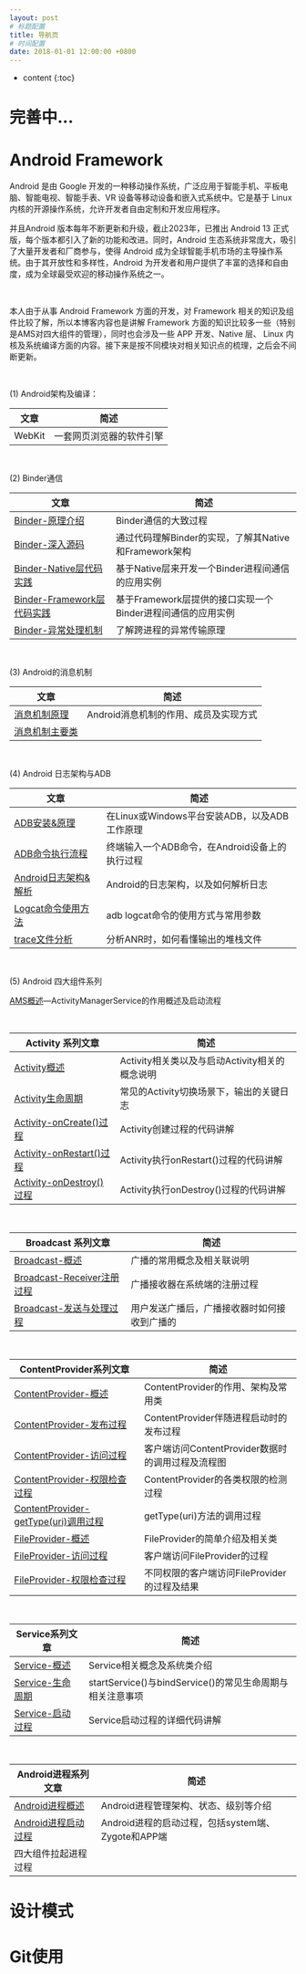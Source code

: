 ```yaml
---
layout: post
# 标题配置
title: 导航页
# 时间配置
date: 2018-01-01 12:00:00 +0800
---
```


* content
{:toc}
# 完善中...

# Android Framework

Android 是由 Google 开发的一种移动操作系统，广泛应用于智能手机、平板电脑、智能电视、智能手表、VR 设备等移动设备和嵌入式系统中。它是基于 Linux 内核的开源操作系统，允许开发者自由定制和开发应用程序。

并且Android 版本每年不断更新和升级，截止2023年，已推出 Android 13 正式版，每个版本都引入了新的功能和改进。同时，Android 生态系统非常庞大，吸引了大量开发者和厂商参与，使得 Android 成为全球智能手机市场的主导操作系统。由于其开放性和多样性，Android 为开发者和用户提供了丰富的选择和自由度，成为全球最受欢迎的移动操作系统之一。

<br/>

本人由于从事 Android Framework 方面的开发，对 Framework 相关的知识及组件比较了解，所以本博客内容也是讲解 Framework 方面的知识比较多一些（特别是AMS对四大组件的管理），同时也会涉及一些 APP 开发、Native 层、 Linux 内核及系统编译方面的内容。接下来是按不同模块对相关知识点的梳理，之后会不间断更新。

<br/>

(1) Android架构及编译：

| 文章 | 简述 |
| --- | --- |
| WebKit | 一套网页浏览器的软件引擎 |

<br/>

(2) Binder通信

| 文章 | 简述 |
| ------------------------------------------------------------ | ---- |
| [Binder-原理介绍](https://www.weilin.space/2022/07/Binder-原理介绍/) | Binder通信的大致过程 |
| [Binder-深入源码](https://www.weilin.space/2022/07/Binder-深入源码/) | 通过代码理解Binder的实现，了解其Native和Framework架构 |
| [Binder-Native层代码实践](https://www.weilin.space/2022/07/Binder-Native层代码实践/) | 基于Native层来开发一个Binder进程间通信的应用实例 |
| [Binder-Framework层代码实践](https://www.weilin.space/2022/07/Binder-Framework层代码实践/) | 基于Framework层提供的接口实现一个Binder进程间通信的应用实例 |
| [Binder-异常处理机制](https://www.weilin.space/2022/07/Binder-异常处理机制/) | 了解跨进程的异常传输原理 |

<br/>

(3) Android的消息机制

| 文章 | 简述 |
| --- | --- |
| [消息机制原理](http://127.0.0.1:4000/2021/11/消息机制原理/) | Android消息机制的作用、成员及实现方式 |
| [消息机制主要类](http://127.0.0.1:4000/2021/11/消息机制主要类/) |  |

<br/>

(4) Android 日志架构与ADB

| 文章 | 简述 |
| --- | --- |
| [ADB安装&原理](https://www.weilin.space/2022/05/ADB安装&原理/) | 在Linux或Windows平台安装ADB，以及ADB工作原理   |
| [ADB命令执行流程](https://www.weilin.space/2022/05/ADB命令执行流程/) | 终端输入一个ADB命令，在Android设备上的执行过程 |
| [Android日志架构&解析](https://www.weilin.space/2022/05/Android日志架构&解析/) | Android的日志架构，以及如何解析日志            |
| [Logcat命令使用方法](https://www.weilin.space/2022/05/Logcat命令使用方法/) | adb logcat命令的使用方式与常用参数             |
| [trace文件分析](https://www.weilin.space/2022/05/trace文件分析/) | 分析ANR时，如何看懂输出的堆栈文件              |

<br/>

(5) Android 四大组件系列

[AMS概述](https://www.weilin.space/2022/08/AMS概述/)—ActivityManagerService的作用概述及启动流程

<br/>

| Activity 系列文章 | 简述 |
| --- | --- |
| [Activity概述](https://www.weilin.space/2022/08/Activity概述/) | Activity相关类以及与启动Activity相关的概念说明 |
| [Activity生命周期](https://www.weilin.space/2022/08/Activity生命周期/) | 常见的Activity切换场景下，输出的关键日志       |
| [Activity-onCreate()过程](https://www.weilin.space/2022/08/Activity-onCreate()过程/) | Activity创建过程的代码讲解                     |
| [Activity-onRestart()过程](https://www.weilin.space/2022/08/Activity-onRestart()过程/) | Activity执行onRestart()过程的代码讲解          |
| [Activity-onDestroy()过程](https://www.weilin.space/2022/08/Activity-onDestroy()过程/) | Activity执行onDestroy()过程的代码讲解          |

<br/>

| Broadcast 系列文章 | 简述 |
| --- | --- |
| [Broadcast-概述](https://www.weilin.space/2022/09/Broadcast-概述/) | 广播的常用概念及相关联说明 |
| [Broadcast-Receiver注册过程](https://www.weilin.space/2022/09/Broadcast-Receiver注册过程/) | 广播接收器在系统端的注册过程 |
| [Broadcast-发送与处理过程](https://www.weilin.space/2022/09/Broadcast-发送与处理过程/) | 用户发送广播后，广播接收器时如何接收到广播的 |

<br/>

| ContentProvider系列文章 | 简述 |
| --- | --- |
| [ContentProvider-概述](https://www.weilin.space/2022/10/ContentProvider-概述/) | ContentProvider的作用、架构及常用类 |
| [ContentProvider-发布过程](https://www.weilin.space/2022/10/ContentProvider-发布过程/) | ContentProvider伴随进程启动时的发布过程 |
| [ContentProvider-访问过程](https://www.weilin.space/2022/10/ContentProvider-访问过程/) | 客户端访问ContentProvider数据时的调用过程及流程图 |
| [ContentProvider-权限检查过程](https://www.weilin.space/2022/10/ContentProvider-权限检查过程/) | ContentProvider的各类权限的检测过程 |
| [ContentProvider-getType(uri)调用过程](https://www.weilin.space/2022/10/ContentProvider-getType(uri)调用过程/) | getType(uri)方法的调用过程 |
| [FileProvider-概述](https://www.weilin.space/2022/10/FileProvider-概述/) | FileProvider的简单介绍及相关类 |
| [FileProvider-访问过程](https://www.weilin.space/2022/10/FileProvider-访问过程/) | 客户端访问FileProvider的过程 |
| [FileProvider-权限检查过程](https://www.weilin.space/2022/10/FileProvider-权限检查过程/) | 不同权限的客户端访问FileProvider的过程及结果 |

<br/>

| Service系列文章 | 简述 |
| --- | --- |
| [Service-概述](https://www.weilin.space/2022/11/Service-概述/) | Service相关概念及系统类介绍                               |
| [Service-生命周期](https://www.weilin.space/2022/11/Service-生命周期/) | startService()与bindService()的常见生命周期与相关注意事项 |
| [Service-启动过程](https://www.weilin.space/2022/11/Service-启动过程/) | Service启动过程的详细代码讲解                             |

<br/>

| Android进程系列文章 | 简述 |
| --- | --- |
| [Android进程概述](https://www.weilin.space/2022/12/进程-概述/) | Android进程管理架构、状态、级别等介绍 |
| [Android进程启动过程](https://www.weilin.space/2022/12/进程启动过程/) | Android进程的启动过程，包括system端、Zygote和APP端 |
| 四大组件拉起进程过程 |  |







# 设计模式





# Git使用
